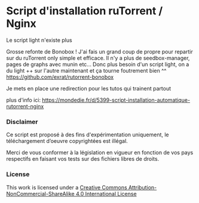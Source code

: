 # Script d'installation ruTorrent / Nginx

Le script light n'existe plus

Grosse refonte de Bonobox !
J'ai fais un grand coup de propre pour repartir sur du ruTorrent only simple et efficace.
Il n'y a plus de seedbox-manager, pages de graphs avec munin etc...
Donc plus besoin d'un script light, on a du light ++ sur l'autre maintenant et ça tourne foutrement bien ^^
https://github.com/exrat/rutorrent-bonobox


Je mets en place une redirection pour les tutos qui trainent partout

plus d'info ici: https://mondedie.fr/d/5399-script-installation-automatique-rutorrent-nginx


### Disclaimer
Ce script est proposé à des fins d'expérimentation uniquement, le téléchargement d’oeuvre copyrightées est illégal.

Merci de vous conformer à la législation en vigueur en fonction de vos pays respectifs en faisant vos tests sur des fichiers libres de droits.

### License
This work is licensed under a [Creative Commons Attribution-NonCommercial-ShareAlike 4.0 International License](http://creativecommons.org/licenses/by-nc-sa/4.0/)

